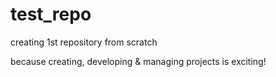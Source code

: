 # test_repo
creating 1st repository from scratch

because creating, developing & managing projects
is exciting!
